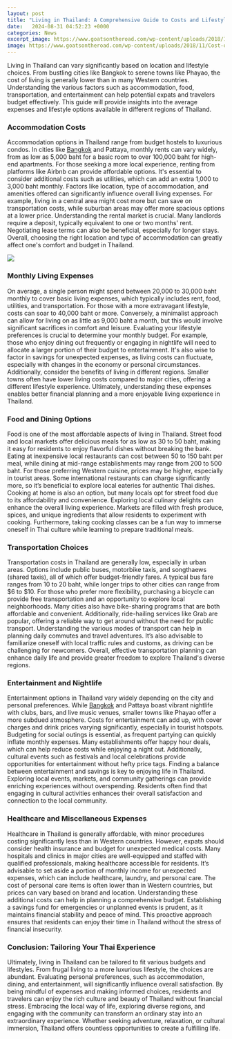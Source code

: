 ```yaml
---
layout: post
title: "Living in Thailand: A Comprehensive Guide to Costs and Lifestyle"
date:   2024-08-31 04:52:23 +0000
categories: News
excerpt_image: https://www.goatsontheroad.com/wp-content/uploads/2018/11/Cost-of-Living-in-Thailand.jpg
image: https://www.goatsontheroad.com/wp-content/uploads/2018/11/Cost-of-Living-in-Thailand.jpg
---
```


Living in Thailand can vary significantly based on location and lifestyle choices. From bustling cities like Bangkok to serene towns like Phayao, the cost of living is generally lower than in many Western countries. Understanding the various factors such as accommodation, food, transportation, and entertainment can help potential expats and travelers budget effectively. This guide will provide insights into the average expenses and lifestyle options available in different regions of Thailand.
### Accommodation Costs
Accommodation options in Thailand range from budget hostels to luxurious condos. In cities like [Bangkok](https://fr.edu.vn/en/Bangkok) and Pattaya, monthly rents can vary widely, from as low as 5,000 baht for a basic room to over 100,000 baht for high-end apartments. For those seeking a more local experience, renting from platforms like Airbnb can provide affordable options. 
It's essential to consider additional costs such as utilities, which can add an extra 1,000 to 3,000 baht monthly. Factors like location, type of accommodation, and amenities offered can significantly influence overall living expenses. For example, living in a central area might cost more but can save on transportation costs, while suburban areas may offer more spacious options at a lower price. 
Understanding the rental market is crucial. Many landlords require a deposit, typically equivalent to one or two months' rent. Negotiating lease terms can also be beneficial, especially for longer stays. Overall, choosing the right location and type of accommodation can greatly affect one's comfort and budget in Thailand.

![](https://www.goatsontheroad.com/wp-content/uploads/2018/11/Cost-of-Living-in-Thailand.jpg)
### Monthly Living Expenses
On average, a single person might spend between 20,000 to 30,000 baht monthly to cover basic living expenses, which typically includes rent, food, utilities, and transportation. For those with a more extravagant lifestyle, costs can soar to 40,000 baht or more. Conversely, a minimalist approach can allow for living on as little as 9,000 baht a month, but this would involve significant sacrifices in comfort and leisure.
Evaluating your lifestyle preferences is crucial to determine your monthly budget. For example, those who enjoy dining out frequently or engaging in nightlife will need to allocate a larger portion of their budget to entertainment. It's also wise to factor in savings for unexpected expenses, as living costs can fluctuate, especially with changes in the economy or personal circumstances. 
Additionally, consider the benefits of living in different regions. Smaller towns often have lower living costs compared to major cities, offering a different lifestyle experience. Ultimately, understanding these expenses enables better financial planning and a more enjoyable living experience in Thailand.
### Food and Dining Options
Food is one of the most affordable aspects of living in Thailand. Street food and local markets offer delicious meals for as low as 30 to 50 baht, making it easy for residents to enjoy flavorful dishes without breaking the bank. Eating at inexpensive local restaurants can cost between 50 to 150 baht per meal, while dining at mid-range establishments may range from 200 to 500 baht.
For those preferring Western cuisine, prices may be higher, especially in tourist areas. Some international restaurants can charge significantly more, so it’s beneficial to explore local eateries for authentic Thai dishes. Cooking at home is also an option, but many locals opt for street food due to its affordability and convenience.
Exploring local culinary delights can enhance the overall living experience. Markets are filled with fresh produce, spices, and unique ingredients that allow residents to experiment with cooking. Furthermore, taking cooking classes can be a fun way to immerse oneself in Thai culture while learning to prepare traditional meals.
### Transportation Choices
Transportation costs in Thailand are generally low, especially in urban areas. Options include public buses, motorbike taxis, and songthaews (shared taxis), all of which offer budget-friendly fares. A typical bus fare ranges from 10 to 20 baht, while longer trips to other cities can range from $6 to $10. 
For those who prefer more flexibility, purchasing a bicycle can provide free transportation and an opportunity to explore local neighborhoods. Many cities also have bike-sharing programs that are both affordable and convenient. Additionally, ride-hailing services like Grab are popular, offering a reliable way to get around without the need for public transport.
Understanding the various modes of transport can help in planning daily commutes and travel adventures. It’s also advisable to familiarize oneself with local traffic rules and customs, as driving can be challenging for newcomers. Overall, effective transportation planning can enhance daily life and provide greater freedom to explore Thailand's diverse regions.
### Entertainment and Nightlife
Entertainment options in Thailand vary widely depending on the city and personal preferences. While [Bangkok](https://fr.edu.vn/en/Bangkok) and Pattaya boast vibrant nightlife with clubs, bars, and live music venues, smaller towns like Phayao offer a more subdued atmosphere. Costs for entertainment can add up, with cover charges and drink prices varying significantly, especially in tourist hotspots.
Budgeting for social outings is essential, as frequent partying can quickly inflate monthly expenses. Many establishments offer happy hour deals, which can help reduce costs while enjoying a night out. Additionally, cultural events such as festivals and local celebrations provide opportunities for entertainment without hefty price tags.
Finding a balance between entertainment and savings is key to enjoying life in Thailand. Exploring local events, markets, and community gatherings can provide enriching experiences without overspending. Residents often find that engaging in cultural activities enhances their overall satisfaction and connection to the local community.
### Healthcare and Miscellaneous Expenses
Healthcare in Thailand is generally affordable, with minor procedures costing significantly less than in Western countries. However, expats should consider health insurance and budget for unexpected medical costs. Many hospitals and clinics in major cities are well-equipped and staffed with qualified professionals, making healthcare accessible for residents.
It’s advisable to set aside a portion of monthly income for unexpected expenses, which can include healthcare, laundry, and personal care. The cost of personal care items is often lower than in Western countries, but prices can vary based on brand and location. 
Understanding these additional costs can help in planning a comprehensive budget. Establishing a savings fund for emergencies or unplanned events is prudent, as it maintains financial stability and peace of mind. This proactive approach ensures that residents can enjoy their time in Thailand without the stress of financial insecurity.
### Conclusion: Tailoring Your Thai Experience
Ultimately, living in Thailand can be tailored to fit various budgets and lifestyles. From frugal living to a more luxurious lifestyle, the choices are abundant. Evaluating personal preferences, such as accommodation, dining, and entertainment, will significantly influence overall satisfaction.
By being mindful of expenses and making informed choices, residents and travelers can enjoy the rich culture and beauty of Thailand without financial stress. Embracing the local way of life, exploring diverse regions, and engaging with the community can transform an ordinary stay into an extraordinary experience. Whether seeking adventure, relaxation, or cultural immersion, Thailand offers countless opportunities to create a fulfilling life.